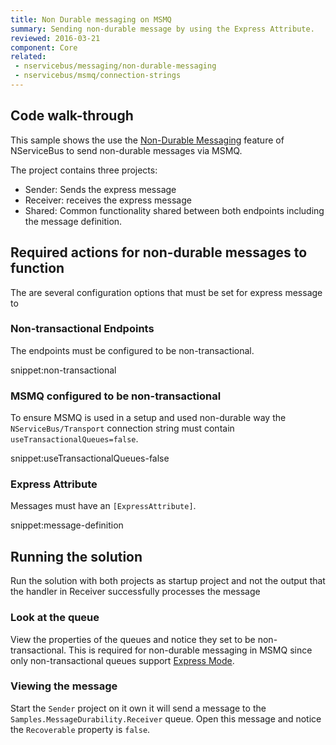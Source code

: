 ```yaml
---
title: Non Durable messaging on MSMQ
summary: Sending non-durable message by using the Express Attribute.
reviewed: 2016-03-21
component: Core
related:
 - nservicebus/messaging/non-durable-messaging
 - nservicebus/msmq/connection-strings
---
```


## Code walk-through

This sample shows the use the [Non-Durable Messaging](/nservicebus/messaging/non-durable-messaging.md) feature of NServiceBus to send non-durable messages via MSMQ.

The project contains three projects:

 * Sender: Sends the express message
 * Receiver: receives the express message
 * Shared: Common functionality shared between both endpoints including the message definition.


## Required actions for non-durable messages to function

The are several configuration options that must be set for express message to


### Non-transactional Endpoints

The endpoints must be configured to be non-transactional.

snippet:non-transactional


### MSMQ configured to be non-transactional

To ensure MSMQ is used in a setup and used non-durable way the `NServiceBus/Transport` connection string must contain `useTransactionalQueues=false`.

snippet:useTransactionalQueues-false


### Express Attribute

Messages must have an `[ExpressAttribute]`.

snippet:message-definition


## Running the solution

Run the solution with both projects as startup project and not the output that the handler in Receiver successfully processes the message


### Look at the queue

View the properties of the queues and notice they set to be non-transactional. This is required for non-durable messaging in MSMQ since only non-transactional queues support [Express Mode](https://msdn.microsoft.com/en-us/library/ms704130).


### Viewing the message

Start the `Sender` project on it own it will send a message to the `Samples.MessageDurability.Receiver` queue. Open this message and notice the `Recoverable` property is `false`.
